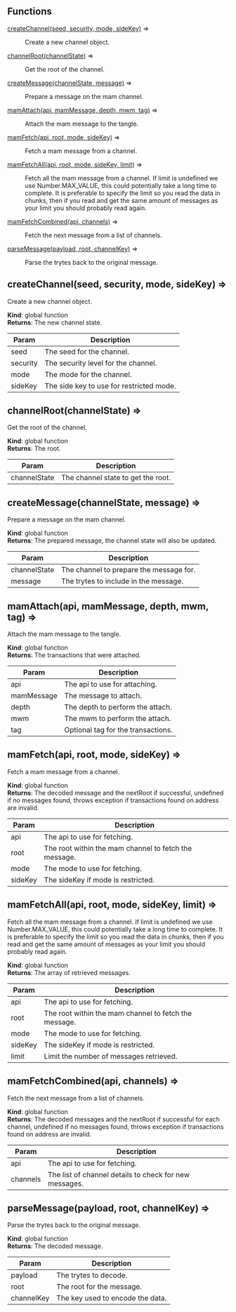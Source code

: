 ## Functions

<dl>
<dt><a href="#createChannel">createChannel(seed, security, mode, sideKey)</a> ⇒</dt>
<dd><p>Create a new channel object.</p>
</dd>
<dt><a href="#channelRoot">channelRoot(channelState)</a> ⇒</dt>
<dd><p>Get the root of the channel.</p>
</dd>
<dt><a href="#createMessage">createMessage(channelState, message)</a> ⇒</dt>
<dd><p>Prepare a message on the mam channel.</p>
</dd>
<dt><a href="#mamAttach">mamAttach(api, mamMessage, depth, mwm, tag)</a> ⇒</dt>
<dd><p>Attach the mam message to the tangle.</p>
</dd>
<dt><a href="#mamFetch">mamFetch(api, root, mode, sideKey)</a> ⇒</dt>
<dd><p>Fetch a mam message from a channel.</p>
</dd>
<dt><a href="#mamFetchAll">mamFetchAll(api, root, mode, sideKey, limit)</a> ⇒</dt>
<dd><p>Fetch all the mam message from a channel.
If limit is undefined we use Number.MAX_VALUE, this could potentially take a long time to complete.
It is preferable to specify the limit so you read the data in chunks, then if you read and get the
same amount of messages as your limit you should probably read again.</p>
</dd>
<dt><a href="#mamFetchCombined">mamFetchCombined(api, channels)</a> ⇒</dt>
<dd><p>Fetch the next message from a list of channels.</p>
</dd>
<dt><a href="#parseMessage">parseMessage(payload, root, channelKey)</a> ⇒</dt>
<dd><p>Parse the trytes back to the original message.</p>
</dd>
</dl>

<a name="createChannel"></a>

## createChannel(seed, security, mode, sideKey) ⇒
Create a new channel object.

**Kind**: global function  
**Returns**: The new channel state.  

| Param | Description |
| --- | --- |
| seed | The seed for the channel. |
| security | The security level for the channel. |
| mode | The mode for the channel. |
| sideKey | The side key to use for restricted mode. |

<a name="channelRoot"></a>

## channelRoot(channelState) ⇒
Get the root of the channel.

**Kind**: global function  
**Returns**: The root.  

| Param | Description |
| --- | --- |
| channelState | The channel state to get the root. |

<a name="createMessage"></a>

## createMessage(channelState, message) ⇒
Prepare a message on the mam channel.

**Kind**: global function  
**Returns**: The prepared message, the channel state will also be updated.  

| Param | Description |
| --- | --- |
| channelState | The channel to prepare the message for. |
| message | The trytes to include in the message. |

<a name="mamAttach"></a>

## mamAttach(api, mamMessage, depth, mwm, tag) ⇒
Attach the mam message to the tangle.

**Kind**: global function  
**Returns**: The transactions that were attached.  

| Param | Description |
| --- | --- |
| api | The api to use for attaching. |
| mamMessage | The message to attach. |
| depth | The depth to perform the attach. |
| mwm | The mwm to perform the attach. |
| tag | Optional tag for the transactions. |

<a name="mamFetch"></a>

## mamFetch(api, root, mode, sideKey) ⇒
Fetch a mam message from a channel.

**Kind**: global function  
**Returns**: The decoded message and the nextRoot if successful, undefined if no messages found,throws exception if transactions found on address are invalid.  

| Param | Description |
| --- | --- |
| api | The api to use for fetching. |
| root | The root within the mam channel to fetch the message. |
| mode | The mode to use for fetching. |
| sideKey | The sideKey if mode is restricted. |

<a name="mamFetchAll"></a>

## mamFetchAll(api, root, mode, sideKey, limit) ⇒
Fetch all the mam message from a channel.If limit is undefined we use Number.MAX_VALUE, this could potentially take a long time to complete.It is preferable to specify the limit so you read the data in chunks, then if you read and get thesame amount of messages as your limit you should probably read again.

**Kind**: global function  
**Returns**: The array of retrieved messages.  

| Param | Description |
| --- | --- |
| api | The api to use for fetching. |
| root | The root within the mam channel to fetch the message. |
| mode | The mode to use for fetching. |
| sideKey | The sideKey if mode is restricted. |
| limit | Limit the number of messages retrieved. |

<a name="mamFetchCombined"></a>

## mamFetchCombined(api, channels) ⇒
Fetch the next message from a list of channels.

**Kind**: global function  
**Returns**: The decoded messages and the nextRoot if successful for each channel, undefined if no messages found,throws exception if transactions found on address are invalid.  

| Param | Description |
| --- | --- |
| api | The api to use for fetching. |
| channels | The list of channel details to check for new messages. |

<a name="parseMessage"></a>

## parseMessage(payload, root, channelKey) ⇒
Parse the trytes back to the original message.

**Kind**: global function  
**Returns**: The decoded message.  

| Param | Description |
| --- | --- |
| payload | The trytes to decode. |
| root | The root for the message. |
| channelKey | The key used to encode the data. |

